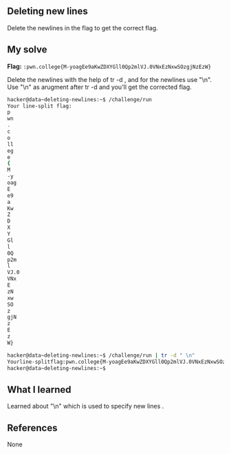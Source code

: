 ## Deleting new lines
Delete the newlines in the flag to get the correct flag. 

## My solve
**Flag:** `:pwn.college{M-yoagEe9aKwZDXYGll0Qp2mlVJ.0VNxEzNxwSOzgjNzEzW}`

Delete the newlines with the help of tr -d , and for the newlines use "\n".<br>
Use "\n" as arugment after tr -d and you'll get the corrected flag. 

```bash
hacker@data~deleting-newlines:~$ /challenge/run
Your line-split flag: 
p
wn
.
c
o
ll
eg
e
{
M
-y
oag
E
e9
a
Kw
Z
D
X
Y
Gl
l
0Q
p2m
l
VJ.0
VNx
E
zN
xw
SO
z
gjN
z
E
z
W}

hacker@data~deleting-newlines:~$ /challenge/run | tr -d " \n"
Yourline-splitflag:pwn.college{M-yoagEe9aKwZDXYGll0Qp2mlVJ.0VNxEzNxwSOzgjNzEzW}
hacker@data~deleting-newlines:~$ 
```

## What I learned 
Learned about "\n" which is used to specify new lines .

## References 
None
